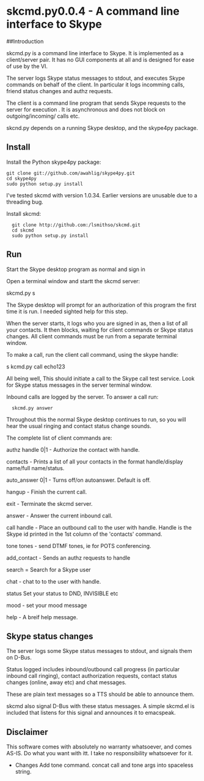 # skcmd.py0.0.4  - A command line interface to Skype
##Introduction

skcmd.py is a command line interface to Skype. It is implemented as a client/server  pair. It has no GUI components at all and is designed for ease of use by the VI. 

The server logs Skype status messages to stdout, and executes Skype
commands on behalf of the client. In particular it logs incomming calls, friend  status changes and authz requests.

The client is a command line program that sends Skype requests to the
server for execution .  It is asynchronous and does not block on
outgoing/incoming/ calls etc.

skcnd.py depends on a running Skype desktop, and the skype4py package.

## Install

Install the Python skype4py package:


```
git clone git://github.com/awahlig/skype4py.git
cd skype4py
sudo python setup.py install
```

I've tested skcmd with version 1.0.34. Earlier versions are unusable due to a threading bug.

Install skcmd:


```
  git clone http://github.com:/lsmithso/skcmd.git
  cd skcmd
  sudo python setup.py install
```

## Run

Start the Skype desktop program as normal and sign in

Open a terminal window and startt the skcmd server:

 skcmd.py s

The Skype desktop will prompt for an authorization of this program the first time it is run. I needed sighted help for this step. 

When the server starts, it logs who you are signed in as, then a list
of all your contacts. It then blocks, waiting for client commands or
Skype status changes.   All client commands must be run from a separate terminal window.


To make a call, run the client call command, using the skype handle:

 s    kcmd.py call echo123  

All being well, This should initiate a call to the Skype call test service.  Look for Skype status messages in the server terminal window.


Inbound calls are logged by the server. To answer  a call run:

      skcmd.py answer

Throughout this the normal Skype desktop continues to run, so you will
hear the usual ringing and contact status change sounds.

The complete list of client commands are:


authz handle 0|1 - Authorize   the contact with handle.

contacts - Prints a list of all your contacts in the format  handle/display name/full name/status.

auto_answer 0|1 - Turns off/on autoanswer. Default is off.

hangup - Finish the current call.

exit - Terminate the  skcmd server.

answer - Answer the current inbound call.

call handle - Place an outbound call to the user with handle. Handle
is the Skype id printed in the 1st column of the 'contacts' command.

tone tones - send DTMF tones, ie for POTS conferencing.

add_contact  - Sends an authz requests to handle

search = Search for a Skype user

chat - chat to to the user with handle.

status  Set your status to DND, INVISIBLE  etc

   mood - set your mood message

help - A breif help message.


## Skype status changes

The server logs some Skype status messages to stdout, and  signals them on D-Bus.

Status logged includes inbound/outbound call progress (in particular
inbound call ringing), contact authorization requests, contact status
changes (online, away etc) and chat messages.

These are plain text messages so a TTS should be able to announce them.

skcmd also signal D-Bus with these status messages. A simple skcmd.el is included that listens for this signal and announces it to emacspeak. 



## Disclaimer

This software comes with absolutely no warranty whatsoever, and comes
AS-IS.  Do what you want with itt. I take no responsibility whatsoever
for it.

* Changes
Add tone command.
concat call and tone args into spaceless string.




